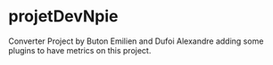 projetDevNpie
=============
Converter Project by Buton Emilien and Dufoi Alexandre adding some plugins to have metrics on this project.
